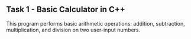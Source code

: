 ## Task 1 - Basic Calculator in C++
This program performs basic arithmetic operations: addition, subtraction, multiplication, and division on two user-input numbers.
